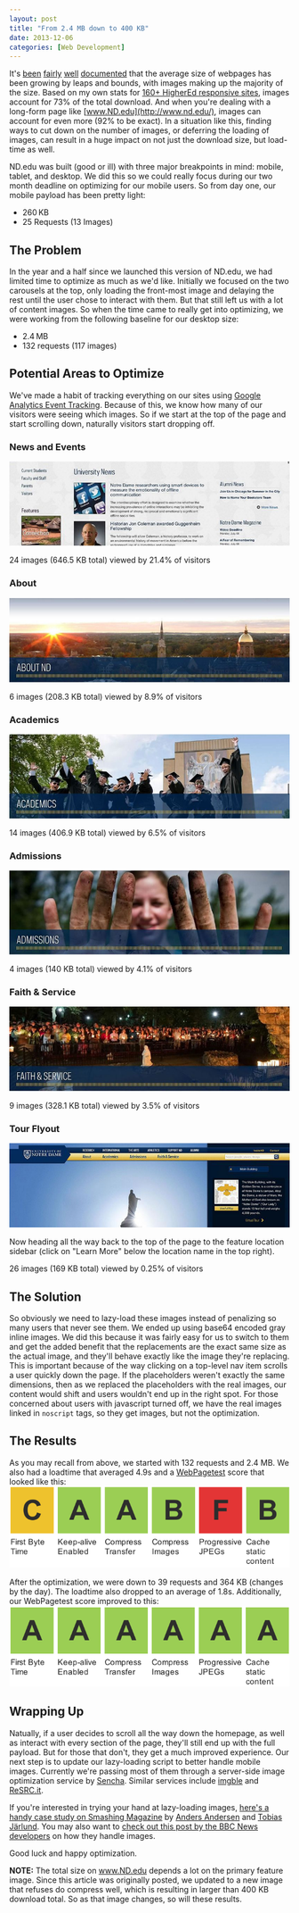 ```yaml
---
layout: post
title: "From 2.4 MB down to 400 KB"
date: 2013-12-06
categories: [Web Development]
---
```

It's [been](http://gigaom.com/2012/05/23/the-growing-epidemic-of-page-bloat/) [fairly](http://www.websiteoptimization.com/speed/tweak/average-web-page/) [well](http://www.websiteoptimization.com/speed/tweak/average-number-web-objects/) [documented](http://www.webperformancetoday.com/2012/05/24/average-web-page-size-1-mb/) that the average size of webpages has been growing by leaps and bounds, with images making up the majority of the size. Based on my own stats for [160+ HigherEd responsive sites](/highered-rwd-directory/), images account for 73% of the total download. And when you're dealing with a long-form page like [www.ND.edu](http://www.nd.edu/), images can account for even more (92% to be exact). In a situation like this, finding ways to cut down on the number of images, or deferring the loading of images, can result in a huge impact on not just the download size, but load-time as well.<!-- more -->

ND.edu was built (good or ill) with three major breakpoints in mind: mobile, tablet, and desktop. We did this so we could really focus during our two month deadline on optimizing for our mobile users. So from day one, our mobile payload has been pretty light:

- 260 KB
- 25 Requests (13 Images)

## The Problem

In the year and a half since we launched this version of ND.edu, we had limited time to optimize as much as we'd like. Initially we focused on the two carousels at the top, only loading the front-most image and delaying the rest until the user chose to interact with them. But that still left us with a lot of content images. So when the time came to really get into optimizing, we were working from the following baseline for our desktop size:

- 2.4 MB
- 132 requests (117 images)

## Potential Areas to Optimize

We've made a habit of tracking everything on our sites using [Google Analytics Event Tracking](https://developers.google.com/analytics/devguides/collection/gajs/eventTrackerGuide). Because of this, we know how many of our visitors were seeing which images. So if we start at the top of the page and start scrolling down, naturally visitors start dropping off.

### News and Events

![About](/images/2013/400k-news-and-events.jpg)

24 images (646.5 KB total) viewed by 21.4% of visitors

### About

![About](/images/2013/400k-header-about.jpg)

6 images (208.3 KB total) viewed by 8.9% of visitors

### Academics

![Academics](/images/2013/400k-header-academics.jpg)

14 images (406.9 KB total) viewed by 6.5% of visitors

### Admissions

![Admissions](/images/2013/400k-header-admissions.jpg)

4 images (140 KB total) viewed by 4.1% of visitors

### Faith & Service

![Faith & Service](/images/2013/400k-header-faith.jpg)

9 images (328.1 KB total) viewed by 3.5% of visitors

### Tour Flyout

![Tour](/images/2013/400k-nddotedu-flyout.jpg)

Now heading all the way back to the top of the page to the feature location sidebar (click on "Learn More" below the location name in the top right).

26 images (169 KB total) viewed by 0.25% of visitors

## The Solution

So obviously we need to lazy-load these images instead of penalizing so many users that never see them. We ended up using base64 encoded gray inline images. We did this because it was fairly easy for us to switch to them and get the added benefit that the replacements are the exact same size as the actual image, and they'll behave exactly like the image they're replacing. This is important because of the way clicking on a top-level nav item scrolls a user quickly down the page. If the placeholders weren't exactly the same dimensions, then as we replaced the placeholders with the real images, our content would shift and users wouldn't end up in the right spot. For those concerned about users with javascript turned off, we have the real images linked in `noscript` tags, so they get images, but not the optimization.

## The Results

As you may recall from above, we started with 132 requests and 2.4 MB. We also had a loadtime that averaged 4.9s and a [WebPagetest](http://www.webpagetest.org/) score that looked like this:
![Pre-optimization webpage test of C A A B F B](/images/2013/400k-webpagetest-before.png)

After the optimization, we were down to 39 requests and 364 KB (changes by the day). The loadtime also dropped to an average of 1.8s. Additionally, our WebPagetest score improved to this:
![Post-optimization webpage test of A A A A A A](/images/2013/400k-webpagetest-after.png)

## Wrapping Up

Natually, if a user decides to scroll all the way down the homepage, as well as interact with every section of the page, they'll still end up with the full payload. But for those that don't, they get a much improved experience. Our next step is to update our lazy-loading script to better handle mobile images. Currently we're passing most of them through a server-side image optimization service by [Sencha](http://www.sencha.com/). Similar services include [imgble](http://imgble.com/) and [ReSRC.it](http://www.resrc.it/).

If you're interested in trying your hand at lazy-loading images, [here's a handy case study on Smashing Magazine](http://mobile.smashingmagazine.com/2013/09/16/responsive-images-performance-problem-case-study/) by [Anders Andersen](https://twitter.com/andmag) and [Tobias Järlund](https://twitter.com/jarlund). You may also want to [check out this post by the BBC News developers](http://responsivenews.co.uk/post/50092458307/images) on how they handle images.

Good luck and happy optimization.

**NOTE:** The total size on www.ND.edu depends a lot on the primary feature image. Since this article was originally posted, we updated to a new image that refuses do compress well, which is resulting in larger than 400 KB download total. So as that image changes, so will these results.